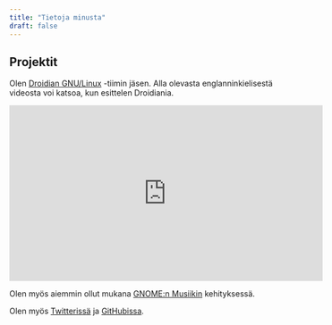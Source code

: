 ```yaml
---
title: "Tietoja minusta"
draft: false
---
```


## Projektit

Olen [Droidian GNU/Linux](https://droidian.org) -tiimin jäsen. Alla olevasta englanninkielisestä videosta voi katsoa, kun esittelen Droidiania.

<iframe width="560" height="315" src="https://www.youtube-nocookie.com/embed/X9bASL_Q9Y8?start=884" title="YouTube video player" frameborder="0" allow="accelerometer; clipboard-write; encrypted-media; gyroscope; picture-in-picture" allowfullscreen></iframe>

Olen myös aiemmin ollut mukana [GNOME:n Musiikin](https://wiki.gnome.org/Apps/Music) kehityksessä.

Olen myös [Twitterissä](https://twitter.com/erikinkinen) ja [GitHubissa](https://github.com/erikinkinen).
